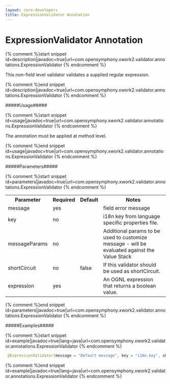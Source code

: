 ```yaml
---
layout: core-developers
title: ExpressionValidator Annotation
---
```


# ExpressionValidator Annotation

{% comment %}start snippet id=description|javadoc=true|url=com.opensymphony.xwork2.validator.annotations.ExpressionValidator {% endcomment %}
<p> This non-field level validator validates a supplied regular expression.
</p>
{% comment %}end snippet id=description|javadoc=true|url=com.opensymphony.xwork2.validator.annotations.ExpressionValidator {% endcomment %}

#####Usage#####



{% comment %}start snippet id=usage|javadoc=true|url=com.opensymphony.xwork2.validator.annotations.ExpressionValidator {% endcomment %}
<p> <p>The annotation must be applied at method level.</p>
</p>
{% comment %}end snippet id=usage|javadoc=true|url=com.opensymphony.xwork2.validator.annotations.ExpressionValidator {% endcomment %}

#####Parameters#####



{% comment %}start snippet id=parameters|javadoc=true|url=com.opensymphony.xwork2.validator.annotations.ExpressionValidator {% endcomment %}
<p> <table class='confluenceTable' summary=''>
 <tr>
 <th class='confluenceTh'> Parameter </th>
 <th class='confluenceTh'> Required </th>
 <th class='confluenceTh'> Default </th>
 <th class='confluenceTh'> Notes </th>
 </tr>
 <tr>
 <td class='confluenceTd'>message</td>
 <td class='confluenceTd'>yes</td>
 <td class='confluenceTd'>&nbsp;</td>
 <td class='confluenceTd'>field error message</td>
 </tr>
 <tr>
 <td class='confluenceTd'>key</td>
 <td class='confluenceTd'>no</td>
 <td class='confluenceTd'>&nbsp;</td>
 <td class='confluenceTd'>i18n key from language specific properties file.</td>
 </tr>
 <tr>
 <td class='confluenceTd'>messageParams</td>
 <td class='confluenceTd'>no</td>
 <td class='confluenceTd'>&nbsp;</td>
 <td class='confluenceTd'>Additional params to be used to customize message - will be evaluated against the Value Stack</td>
 </tr>
 <tr>
 <td class='confluenceTd'>shortCircuit</td>
 <td class='confluenceTd'>no</td>
 <td class='confluenceTd'>false</td>
 <td class='confluenceTd'>If this validator should be used as shortCircuit.</td>
 </tr>
 <tr>
 <td class='confluenceTd'> expression </td>
 <td class='confluenceTd'> yes </td>
 <td class='confluenceTd'>&nbsp;</td>
 <td class='confluenceTd'> An OGNL expression that returns a boolean value.  </td>
 </tr>
 </table>
</p>
{% comment %}end snippet id=parameters|javadoc=true|url=com.opensymphony.xwork2.validator.annotations.ExpressionValidator {% endcomment %}

#####Examples#####



{% comment %}start snippet id=example|javadoc=true|lang=java|url=com.opensymphony.xwork2.validator.annotations.ExpressionValidator {% endcomment %}

```java
 @ExpressionValidator(message = "Default message", key = "i18n.key", shortCircuit = true, expression = "an OGNL expression" )

```

{% comment %}end snippet id=example|javadoc=true|lang=java|url=com.opensymphony.xwork2.validator.annotations.ExpressionValidator {% endcomment %}
